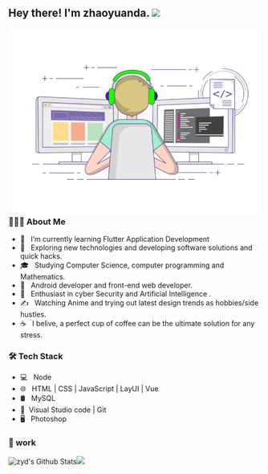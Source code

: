 <h2> Hey there! I'm zhaoyuanda. <img src="https://github.com/souvikguria98/souvikguria98/blob/master/Hi.gif" width="25"></h2>
<img align="right" alt="GIF" src="https://github.com/zhaoyuanmeng/picture/blob/master/gif3.gif" width="500"/>

<h3> 👨🏻‍💻 About Me </h3>

- 🔭 &nbsp; I’m currently learning Flutter Application Development
- 🤔 &nbsp; Exploring new technologies and developing software solutions and quick hacks.
- 🎓 &nbsp; Studying Computer Science, computer programming and Mathematics.
- 💼 &nbsp; Android developer and front-end web developer.
- 🌱 &nbsp; Enthusiast in cyber Security and Artificial Intelligence .
- ✍️ &nbsp; Watching Anime and trying out latest design trends as hobbies/side hustles.
- ☕ &nbsp; I belive, a perfect cup of coffee can be the ultimate solution for any stress. 

<h3>🛠 Tech Stack</h3>

- 💻 &nbsp; Node 
- 🌐 &nbsp; HTML | CSS | JavaScript | LayUI | Vue
- 🛢 &nbsp; MySQL
- 🔧 &nbsp;Visual Studio code | Git
- 🖥 &nbsp; Photoshop 

<h3>🌱 work </h3>

<img  src="https://github-readme-stats.vercel.app/api?username=zhaoyuanmeng&include_all_commits=true&count_private=true&show_icons=true&line_height=20&title_color=7A7ADB&icon_color=2234AE&text_color=D3D3D3&bg_color=0,000000,130F40" alt="zyd's Github Stats"><img  src="https://github-readme-stats.vercel.app/api/top-langs/?username=zhaoyuanmeng&layout=compact&text_color=daf7dc&bg_color=151515" >



